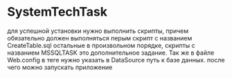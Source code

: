# SystemTechTask
для успешной установки нужно выполнить скрипты, причем обязательно должен выполняться перым скрипт с названием CreateTable.sql остальные
в произвольном порядке, скрипты с названием MSSQLTASK это дополнительное задание.
Так же в файле Web.config в теге <connectionStrings> нужно указать в DataSource путь к базе данных. после чего можно запускать приложение
